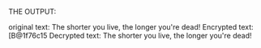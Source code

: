THE OUTPUT:

original text: The shorter you live, the longer you're dead!
Encrypted text: [B@1f76c15
Decrypted text: The shorter you live, the longer you're dead!
